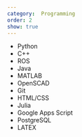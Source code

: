 ```yaml
---
category:  Programming
order: 2
show: true
---
```


- Python
- C++
- ROS
- Java
- MATLAB
- OpenSCAD
- Git
- HTML/CSS
- Julia
- Google Apps Script
- PostgreSQL
- LATEX

